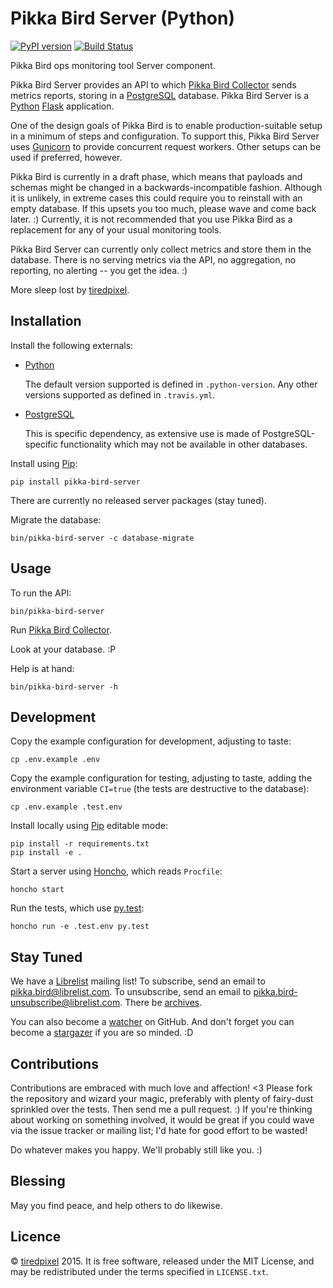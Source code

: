 # Pikka Bird Server (Python)

[![PyPI version](https://badge.fury.io/py/pikka-bird-server.svg)](http://badge.fury.io/py/pikka-bird-server)
[![Build Status](https://travis-ci.org/tiredpixel/pikka-bird-server-py.png?branch=master,stable)](https://travis-ci.org/tiredpixel/pikka-bird-server-py)

Pikka Bird ops monitoring tool Server component.

Pikka Bird Server provides an API to which [Pikka Bird Collector][collector]
sends metrics reports, storing in a [PostgreSQL][postgresql] database. Pikka
Bird Server is a [Python][python] [Flask][flask] application.

One of the design goals of Pikka Bird is to enable production-suitable setup in
a minimum of steps and configuration. To support this, Pikka Bird Server uses
[Gunicorn][gunicorn] to provide concurrent request workers. Other setups can be
used if preferred, however.

Pikka Bird is currently in a draft phase, which means that payloads and schemas
might be changed in a backwards-incompatible fashion. Although it is unlikely,
in extreme cases this could require you to reinstall with an empty database. If
this upsets you too much, please wave and come back later. :) Currently, it is
not recommended that you use Pikka Bird as a replacement for any of your usual
monitoring tools.

Pikka Bird Server can currently only collect metrics and store them in the
database. There is no serving metrics via the API, no aggregation, no reporting, 
no alerting -- you get the idea. :)

More sleep lost by [tiredpixel](https://www.tiredpixel.com/).


## Installation

Install the following externals:

- [Python][python]
  
  The default version supported is defined in `.python-version`. Any other
  versions supported as defined in `.travis.yml`.

- [PostgreSQL][postgresql]
  
  This is specific dependency, as extensive use is made of PostgreSQL-specific
  functionality which may not be available in other databases.

Install using [Pip][pip]:

    pip install pikka-bird-server

There are currently no released server packages (stay tuned).

Migrate the database:

    bin/pikka-bird-server -c database-migrate


## Usage

To run the API:

    bin/pikka-bird-server

Run [Pikka Bird Collector][collector].

Look at your database. :P

Help is at hand:

    bin/pikka-bird-server -h


## Development

Copy the example configuration for development, adjusting to taste:

    cp .env.example .env

Copy the example configuration for testing, adjusting to taste, adding the
environment variable `CI=true` (the tests are destructive to the database):

    cp .env.example .test.env

Install locally using [Pip][pip] editable mode:

    pip install -r requirements.txt
    pip install -e .

Start a server using [Honcho][honcho], which reads `Procfile`:

    honcho start

Run the tests, which use [py.test][py_test]:

    honcho run -e .test.env py.test


## Stay Tuned

We have a [Librelist][librelist] mailing list!
To subscribe, send an email to <pikka.bird@librelist.com>.
To unsubscribe, send an email to <pikka.bird-unsubscribe@librelist.com>.
There be [archives](http://librelist.com/browser/pikka.bird/).

You can also become a
[watcher](https://github.com/tiredpixel/pikka-bird-server/watchers)
on GitHub. And don't forget you can become a
[stargazer](https://github.com/tiredpixel/pikka-bird-server/stargazers)
if you are so minded. :D


## Contributions

Contributions are embraced with much love and affection! <3 Please fork the
repository and wizard your magic, preferably with plenty of fairy-dust sprinkled
over the tests. Then send me a pull request. :) If you're thinking about
working on something involved, it would be great if you could wave via the
issue tracker or mailing list; I'd hate for good effort to be wasted!

Do whatever makes you happy. We'll probably still like you. :)


## Blessing

May you find peace, and help others to do likewise.


## Licence

© [tiredpixel](https://www.tiredpixel.com/) 2015.
It is free software, released under the MIT License, and may be redistributed
under the terms specified in `LICENSE.txt`.


[collector]: https://github.com/tiredpixel/pikka-bird-collector-py
[flask]: http://flask.pocoo.org/
[gunicorn]: http://gunicorn.org/
[honcho]: https://github.com/nickstenning/honcho
[librelist]: http://librelist.com/
[pip]: https://pypi.python.org/pypi/pip
[postgresql]: http://www.postgresql.org/
[py_test]: http://pytest.org/latest/
[python]: https://www.python.org/
